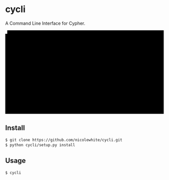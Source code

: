 # cycli
A Command Line Interface for Cypher.

![demo](gifs/output.gif)

## Install

```
$ git clone https://github.com/nicolewhite/cycli.git
$ python cycli/setup.py install
```

## Usage

```
$ cycli
```
